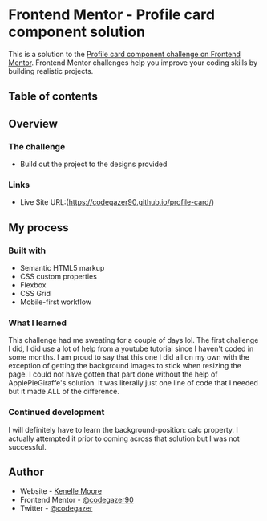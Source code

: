 # Frontend Mentor - Profile card component solution

This is a solution to the [Profile card component challenge on Frontend Mentor](https://www.frontendmentor.io/challenges/profile-card-component-cfArpWshJ). Frontend Mentor challenges help you improve your coding skills by building realistic projects. 

## Table of contents

## Overview

### The challenge

- Build out the project to the designs provided


### Links

- Live Site URL:(https://codegazer90.github.io/profile-card/)

## My process

### Built with

- Semantic HTML5 markup
- CSS custom properties
- Flexbox
- CSS Grid
- Mobile-first workflow

### What I learned

This challenge had me sweating for a couple of days lol. The first challenge I did, I did use a lot of help from a youtube tutorial since I haven't coded in some months. I am proud to say that this one I did all on my own with the exception of getting the background images to stick when resizing the page. I could not have gotten that part done without the help of ApplePieGiraffe's solution. It was literally just one line of code that I needed but it made ALL of the difference. 

### Continued development

I will definitely have to learn the background-position: calc property. I actually attempted it prior to coming across that solution but I was not successful.



## Author

- Website - [Kenelle Moore](https://github.com/codegazer90)
- Frontend Mentor - [@codegazer90](https://www.frontendmentor.io/profile/codegazer90)
- Twitter - [@codegazer](https://www.twitter.com/codegazer)

